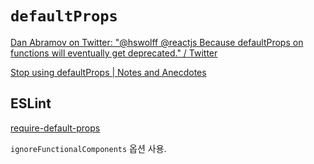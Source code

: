 # `defaultProps`

[Dan Abramov on Twitter: "@hswolff @reactjs Because defaultProps on functions will eventually get deprecated." / Twitter](https://twitter.com/dan_abramov/status/1133878326358171650)

[Stop using defaultProps | Notes and Anecdotes](https://notes.webutvikling.org/stop-using-defaultprops/)

## ESLint

[require-default-props](https://github.com/yannickcr/eslint-plugin-react/blob/master/docs/rules/require-default-props.md)

`ignoreFunctionalComponents` 옵션 사용.
